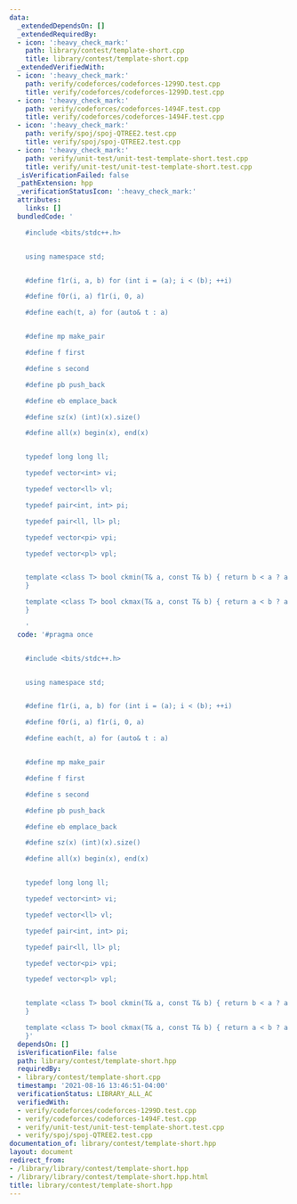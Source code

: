 ```yaml
---
data:
  _extendedDependsOn: []
  _extendedRequiredBy:
  - icon: ':heavy_check_mark:'
    path: library/contest/template-short.cpp
    title: library/contest/template-short.cpp
  _extendedVerifiedWith:
  - icon: ':heavy_check_mark:'
    path: verify/codeforces/codeforces-1299D.test.cpp
    title: verify/codeforces/codeforces-1299D.test.cpp
  - icon: ':heavy_check_mark:'
    path: verify/codeforces/codeforces-1494F.test.cpp
    title: verify/codeforces/codeforces-1494F.test.cpp
  - icon: ':heavy_check_mark:'
    path: verify/spoj/spoj-QTREE2.test.cpp
    title: verify/spoj/spoj-QTREE2.test.cpp
  - icon: ':heavy_check_mark:'
    path: verify/unit-test/unit-test-template-short.test.cpp
    title: verify/unit-test/unit-test-template-short.test.cpp
  _isVerificationFailed: false
  _pathExtension: hpp
  _verificationStatusIcon: ':heavy_check_mark:'
  attributes:
    links: []
  bundledCode: '

    #include <bits/stdc++.h>


    using namespace std;


    #define f1r(i, a, b) for (int i = (a); i < (b); ++i)

    #define f0r(i, a) f1r(i, 0, a)

    #define each(t, a) for (auto& t : a)


    #define mp make_pair

    #define f first

    #define s second

    #define pb push_back

    #define eb emplace_back

    #define sz(x) (int)(x).size()

    #define all(x) begin(x), end(x)


    typedef long long ll;

    typedef vector<int> vi;

    typedef vector<ll> vl;

    typedef pair<int, int> pi;

    typedef pair<ll, ll> pl;

    typedef vector<pi> vpi;

    typedef vector<pl> vpl;


    template <class T> bool ckmin(T& a, const T& b) { return b < a ? a = b, 1 : 0;
    }

    template <class T> bool ckmax(T& a, const T& b) { return a < b ? a = b, 1 : 0;
    }

    '
  code: '#pragma once


    #include <bits/stdc++.h>


    using namespace std;


    #define f1r(i, a, b) for (int i = (a); i < (b); ++i)

    #define f0r(i, a) f1r(i, 0, a)

    #define each(t, a) for (auto& t : a)


    #define mp make_pair

    #define f first

    #define s second

    #define pb push_back

    #define eb emplace_back

    #define sz(x) (int)(x).size()

    #define all(x) begin(x), end(x)


    typedef long long ll;

    typedef vector<int> vi;

    typedef vector<ll> vl;

    typedef pair<int, int> pi;

    typedef pair<ll, ll> pl;

    typedef vector<pi> vpi;

    typedef vector<pl> vpl;


    template <class T> bool ckmin(T& a, const T& b) { return b < a ? a = b, 1 : 0;
    }

    template <class T> bool ckmax(T& a, const T& b) { return a < b ? a = b, 1 : 0;
    }'
  dependsOn: []
  isVerificationFile: false
  path: library/contest/template-short.hpp
  requiredBy:
  - library/contest/template-short.cpp
  timestamp: '2021-08-16 13:46:51-04:00'
  verificationStatus: LIBRARY_ALL_AC
  verifiedWith:
  - verify/codeforces/codeforces-1299D.test.cpp
  - verify/codeforces/codeforces-1494F.test.cpp
  - verify/unit-test/unit-test-template-short.test.cpp
  - verify/spoj/spoj-QTREE2.test.cpp
documentation_of: library/contest/template-short.hpp
layout: document
redirect_from:
- /library/library/contest/template-short.hpp
- /library/library/contest/template-short.hpp.html
title: library/contest/template-short.hpp
---
```

